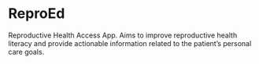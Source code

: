 # ReproEd
Reproductive Health Access App. Aims to improve reproductive health literacy and provide actionable information related to the patient’s personal care goals.
